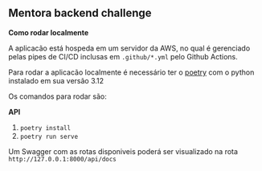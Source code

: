 ## Mentora backend challenge

**Como rodar localmente**

A aplicacão está hospeda em um servidor da AWS, no qual é gerenciado pelas pipes de CI/CD inclusas em `.github/*.yml` pelo Github Actions.

Para rodar a aplicacão localmente é necessário ter o [poetry](https://python-poetry.org/) com o python instalado em sua versão 3.12

Os comandos para rodar são:

**API**

1. `poetry install`
2. `poetry run serve`

Um Swagger com as rotas disponiveis poderá ser visualizado na rota `http://127.0.0.1:8000/api/docs`

